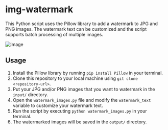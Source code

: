 # img-watermark

This Python script uses the Pillow library to add a watermark to JPG and PNG images. The watermark text can be customized and the script supports batch processing of multiple images.

![image](https://user-images.githubusercontent.com/62465404/227794360-36112aed-1a5e-4cf9-85d2-3c7c47b0e898.png)

## Usage

1. Install the Pillow library by running `pip install Pillow` in your terminal.
2. Clone this repository to your local machine using `git clone <repository-url>`.
3. Put your JPG and/or PNG images that you want to watermark in the `input/` directory.
4. Open the `watermark_images.py` file and modify the `watermark_text` variable to customize your watermark text.
5. Run the script by executing `python watermark_images.py` in your terminal.
6. The watermarked images will be saved in the `output/` directory.




